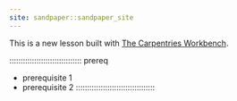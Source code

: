 ```yaml
---
site: sandpaper::sandpaper_site
---
```


This is a new lesson built with [The Carpentries Workbench][workbench]. 



[workbench]: https://carpentries.github.io/sandpaper-docs

::::::::::::::::::::::::::::::::  prereq
- prerequisite 1
- prerequisite 2
:::::::::::::::::::::::::::::::::::


